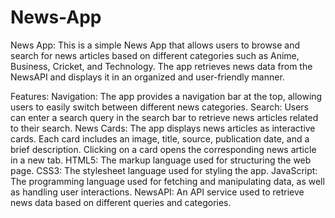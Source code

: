 # News-App
News App:
This is a simple News App that allows users to browse and search for news articles based on different categories such as Anime, Business, Cricket, and Technology. The app retrieves news data from the NewsAPI and displays it in an organized and user-friendly manner.

Features:
Navigation: The app provides a navigation bar at the top, allowing users to easily switch between different news categories.
Search: Users can enter a search query in the search bar to retrieve news articles related to their search.
News Cards: The app displays news articles as interactive cards. Each card includes an image, title, source, publication date, and a brief description. Clicking on a card opens the corresponding news article in a new tab.
HTML5: The markup language used for structuring the web page.
CSS3: The stylesheet language used for styling the app.
JavaScript: The programming language used for fetching and manipulating data, as well as handling user interactions.
NewsAPI: An API service used to retrieve news data based on different queries and categories.
